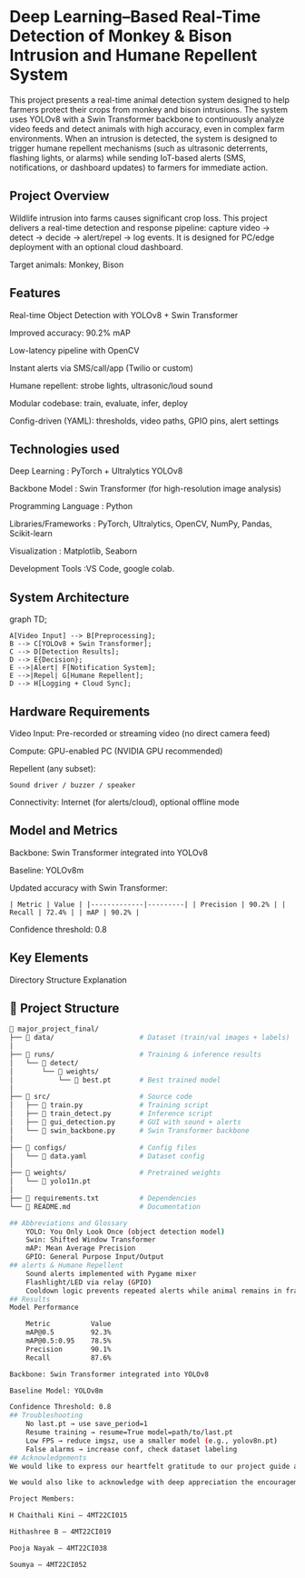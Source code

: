 # Deep Learning–Based Real-Time Detection of Monkey & Bison Intrusion and Humane Repellent System
This project presents a real-time animal detection system designed to help farmers protect their crops from monkey and bison intrusions.
The system uses YOLOv8 with a Swin Transformer backbone to continuously analyze video feeds and detect animals with high accuracy, even in complex farm environments.
When an intrusion is detected, the system is designed to trigger humane repellent mechanisms (such as ultrasonic deterrents, flashing lights, or alarms) while sending IoT-based alerts (SMS, notifications, or dashboard updates) to farmers for immediate action.
## Project Overview
Wildlife intrusion into farms causes significant crop loss. This project delivers a real-time detection and response pipeline: capture video → detect → decide → alert/repel → log events.
It is designed for PC/edge deployment with an optional cloud dashboard.

Target animals: Monkey, Bison
## Features
Real-time Object Detection with YOLOv8 + Swin Transformer

Improved accuracy: 90.2% mAP

Low-latency pipeline with OpenCV

Instant alerts via SMS/call/app (Twilio or custom)

Humane repellent: strobe lights, ultrasonic/loud sound

Modular codebase: train, evaluate, infer, deploy

Config-driven (YAML): thresholds, video paths, GPIO pins, alert settings
## Technologies used
Deep Learning : PyTorch + Ultralytics YOLOv8

Backbone Model : Swin Transformer (for high-resolution image analysis)

Programming Language : Python

Libraries/Frameworks : PyTorch, Ultralytics, OpenCV, NumPy, Pandas, Scikit-learn

Visualization : Matplotlib, Seaborn

Development Tools :VS Code, google colab.
## System Architecture
graph TD;

    A[Video Input] --> B[Preprocessing];
    B --> C[YOLOv8 + Swin Transformer];
    C --> D[Detection Results];
    D --> E{Decision};
    E -->|Alert| F[Notification System];
    E -->|Repel| G[Humane Repellent];
    D --> H[Logging + Cloud Sync];
## Hardware Requirements
Video Input: Pre-recorded or streaming video (no direct camera feed)

Compute: GPU-enabled PC (NVIDIA GPU recommended)

Repellent (any subset):

    Sound driver / buzzer / speaker
Connectivity: Internet (for alerts/cloud), optional offline mode
## Model and Metrics
Backbone: Swin Transformer integrated into YOLOv8

Baseline: YOLOv8m

Updated accuracy with Swin Transformer:

    | Metric | Value | |-------------|---------| | Precision | 90.2% | | Recall | 72.4% | | mAP | 90.2% |
Confidence threshold: 0.8
## Key Elements
Directory Structure Explanation

   ## 📂 Project Structure

```bash
📂 major_project_final/
├── 📂 data/                     # Dataset (train/val images + labels)
│
├── 📂 runs/                     # Training & inference results
│   └── 📂 detect/
│       └── 📂 weights/
│           └── 📄 best.pt       # Best trained model
│
├── 📂 src/                      # Source code
│   ├── 📄 train.py              # Training script
│   ├── 📄 train_detect.py       # Inference script
│   ├── 📄 gui_detection.py      # GUI with sound + alerts
│   └── 📄 swin_backbone.py      # Swin Transformer backbone
│
├── 📂 configs/                  # Config files
│   └── 📄 data.yaml             # Dataset config
│
├── 📂 weights/                  # Pretrained weights
│   └── 📄 yolo11n.pt
│
├── 📄 requirements.txt          # Dependencies
└── 📄 README.md                 # Documentation

## Abbreviations and Glossary
    YOLO: You Only Look Once (object detection model)
    Swin: Shifted Window Transformer
    mAP: Mean Average Precision
    GPIO: General Purpose Input/Output
## alerts & Humane Repellent
    Sound alerts implemented with Pygame mixer
    Flashlight/LED via relay (GPIO)
    Cooldown logic prevents repeated alerts while animal remains in frame
## Results
Model Performance

    Metric	        Value
    mAP@0.5	        92.3%
    mAP@0.5:0.95	78.5%
    Precision	    90.1%
    Recall	        87.6%

Backbone: Swin Transformer integrated into YOLOv8

Baseline Model: YOLOv8m

Confidence Threshold: 0.8
## Troubleshooting
    No last.pt → use save_period=1
    Resume training → resume=True model=path/to/last.pt
    Low FPS → reduce imgsz, use a smaller model (e.g., yolov8n.pt)
    False alarms → increase conf, check dataset labeling
## Acknowledgements
We would like to express our heartfelt gratitude to our project guide and Head of the Department, Dr. Sunil Kumar S, Head of the Department, Artificial Intelligence & Machine Learning, for his invaluable guidance, encouragement, and support throughout the course of this project. His constructive suggestions, positive attitude, and continuous motivation greatly helped us in coordinating and successfully completing this study, especially in preparing this report.

We would also like to acknowledge with deep appreciation the encouragement and support of our parents and friends, whose guidance and motivation were instrumental in completing this project.

Project Members:

H Chaithali Kini – 4MT22CI015

Hithashree B – 4MT22CI019

Pooja Nayak – 4MT22CI038

Soumya – 4MT22CI052
